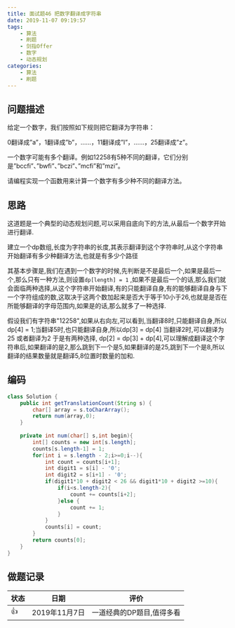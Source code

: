 ```yaml
---
title: 面试题46 把数字翻译成字符串
date: 2019-11-07 09:19:57
tags:
	- 算法
	- 刷题
	- 剑指Offer
    - 数字
    - 动态规划
categories:
	- 算法
	- 刷题
---
```


## 问题描述

给定一个数字，我们按照如下规则把它翻译为字符串：

0翻译成”a”，1翻译成”b”，……，11翻译成”l”，……，25翻译成”z”。

一个数字可能有多个翻译。例如12258有5种不同的翻译，它们分别是”bccfi”、”bwfi”、”bczi”、”mcfi”和”mzi”。

请编程实现一个函数用来计算一个数字有多少种不同的翻译方法。

<!--more-->

## 思路

这道题是一个典型的动态规划问题,可以采用自底向下的方法,从最后一个数字开始进行翻译.

建立一个dp数组,长度为字符串的长度,其表示翻译到这个字符串时,从这个字符串开始翻译有多少种翻译方法,也就是有多少个路径

其基本步骤是,我们在遇到一个数字的时候,先判断是不是最后一个,如果是最后一个,那么只有一种方法,则设置`dp[length] = 1` ,如果不是最后一个的话,那么我们就会面临两种选择,从这个字符串开始翻译,有的只能翻译自身,有的能够翻译自身与下一个字符组成的数,这取决于这两个数加起来是否大于等于10小于26,也就是是否在所能够翻译的字母范围内,如果是的话,那么就多了一种选择.

假设我们有字符串"12258",如果从右向左,可以看到,当翻译8时,只能翻译自身,所以dp[4] = 1;当翻译5时,也只能翻译自身,所以dp[3] = dp[4] 当翻译2时,可以翻译为25 或者翻译为2 于是有两种选择, dp[2] = dp[3] + dp[4],可以理解成翻译这个字符串后,如果翻译的是2,那么跳到下一个是5,如果翻译的是25,跳到下一个是8,所以翻译的结果数量就是翻译5,8位置时数量的加和.

## 编码

```java
class Solution {
    public int getTranslationCount(String s) {
        char[] array = s.toCharArray();
        return num(array,0);
    }
    
    private int num(char[] s,int begin){
        int[] counts = new int[s.length];
        counts[s.length-1] = 1;
        for(int i = s.length - 2;i>=0;i--){
            int count = counts[i+1];
            int digit1 = s[i] - '0';
            int digit2 = s[i+1] - '0';
            if(digit1*10 + digit2 < 26 && digit1*10 + digit2 >=10){
                if(i<s.length-2){
                    count += counts[i+2];
                }else {
                    count += 1;
                }
            }
            counts[i] = count;
        }
        return counts[0];
    }
}
```

## 做题记录



| 状态 | 日期          | 评价                      |
| ---- | ------------- | ------------------------- |
| 👍    | 2019年11月7日 | 一道经典的DP题目,值得多看 |